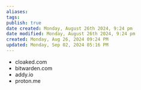 ```yaml
---
aliases: 
tags: 
publish: true
date created: Monday, August 26th 2024, 9:24 pm
date modified: Monday, August 26th 2024, 9:24 pm
created: Monday, Aug 26, 2024 09:24 PM
updated: Monday, Sep 02, 2024 05:16 PM
---
```


- cloaked.com
- bitwarden.com
- addy.io
- proton.me